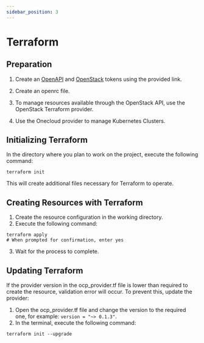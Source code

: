 ```yaml
---
sidebar_position: 3
---
```


# Terraform


## Preparation

1. Create an [OpenAPI](./openapi-token) and [OpenStack](./OpenStack-token) tokens using the provided link.

2. Create an openrc file.

3. To manage resources available through the OpenStack API, use the OpenStack Terraform provider.

4. Use the Onecloud provider to manage Kubernetes Clusters.



## Initializing Terraform

In the directory where you plan to work on the project, execute the following command:
```
terraform init
```
This will create additional files necessary for Terraform to operate.


## Creating Resources with Terraform

1. Create the resource configuration in the working directory.
2. Execute the following command:
```
terraform apply
# When prompted for confirmation, enter yes
```

3. Wait for the process to complete.


## Updating Terraform

If the provider version in the ocp_provider.tf file is lower than required to create the resource, 
 validation error will occur. To prevent this, update the provider:

1. Open the ocp_provider.tf file and change the version to the required one, for example: ```version = "~> 0.1.3"```.
2. In the terminal, execute the following command:
```
terraform init --upgrade
```
